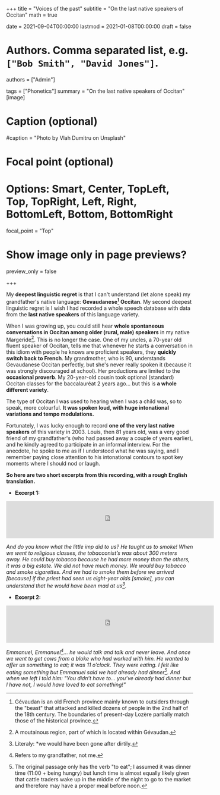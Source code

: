 +++
title = "Voices of the past"
subtitle = "On the last native speakers of Occitan"
math = true

date = 2021-09-04T00:00:00
lastmod = 2021-01-08T00:00:00
draft = false


# Authors. Comma separated list, e.g. `["Bob Smith", "David Jones"]`.
authors = ["Admin"]

tags = ["Phonetics"]
summary = "On the last native speakers of Occitan"
[image]
  # Caption (optional)
  #caption = "Photo by Vlah Dumitru on Unsplash"

  # Focal point (optional)
  # Options: Smart, Center, TopLeft, Top, TopRight, Left, Right, BottomLeft, Bottom, BottomRight
  focal_point = "Top"

  # Show image only in page previews?
  preview_only = false

+++

My __deepest linguistic regret__ is that I can't understand (let alone speak) my grandfather's native language: __Gevaudanese[^1] Occitan__. 
My second deepest linguistic regret is I wish I had recorded a whole speech database with data from the __last native speakers__ of this language variety. 

When I was growing up, you could still hear __whole spontaneous conversations in Occitan among older (rural, male) speakers__ in my native Margeride[^2]. This is no longer the case. 
One of my uncles, a 70-year old fluent speaker of Occitan, tells me that whenever he starts a conversation in this idiom with people he knows are proficient speakers, they __quickly switch back to French__. My grandmother, who is 90, understands Gevaudanese Occitan perfectly, but she's never really spoken it (because it was strongly discouraged at school). Her productions are limited to the __occasional proverb__. My 20-year-old cousin took optional (standard) Occitan classes for the baccalauréat 2 years ago... but this is __a whole different variety__. 

The type of Occitan I was used to hearing when I was a child was, so to speak, more colourful. __It was spoken loud, with huge intonational variations and tempo modulations.__ 

Fortunately, I was lucky enough to record __one of the very last native speakers__ of this variety in 2003. Louis, then 81 years old, was a very good friend of my grandfather's (who had passed away a couple of years earlier), and he kindly agreed to participate in an informal interview. For the anecdote, he spoke to me as if I understood what he was saying, and I remember paying close attention to his intonational contours to spot key moments where I should nod or laugh. 

__So here are two short excerpts from this recording, with a rough English translation.__

- __Excerpt 1:__

<iframe width="560" height="100" src="https://www.youtube.com/embed/sYui4eazrso" title="YouTube video player" frameborder="0" allow="accelerometer; autoplay; clipboard-write; encrypted-media; gyroscope; picture-in-picture" allowfullscreen></iframe>

*And do you know what the little imp did to us? He taught us to smoke! When we went to religious classes, the tobacconist’s was about 300 meters away. He could buy tobacco because he had more money than the others, it was a big estate. We did not have much money. We would buy tobacco and smoke cigarettes. And  we had to smoke them before we arrived [because] if the priest had seen us eight-year olds [smoke], you can understand that he would have been mad at us[^3].*

- __Excerpt 2:__

<iframe width="560" height="100" src="https://www.youtube.com/embed/R5vCPO7er3c" title="YouTube video player" frameborder="0" allow="accelerometer; autoplay; clipboard-write; encrypted-media; gyroscope; picture-in-picture" allowfullscreen></iframe>

*Emmanuel, Emmanuel[^4]... he would talk and talk and never leave. And once we went to get cows from a bloke who had worked with him. He wanted to offer us something to eat; it was 11 o’clock. They were eating. I felt like eating something but Emmanuel said we had already had dinner[^5]. And when we left I told him: "You didn’t have to... you’ve already had dinner but I have not, I would have loved to eat something!"*

[^1]: Gévaudan is an old French province mainly known to outsiders through the "beast" that attacked and killed dozens of people in the 2nd half of the 18th century. The boundaries of present-day Lozère partially match those of the historical province.
[^2]: A moutainous region, part of which is located within Gévaudan. 
[^3]: Literaly: *we would have been gone after dirtily. 
[^4]: Refers to my grandfather, not me.
[^5]: The original passage only has the verb "to eat"; I assumed it was dinner time (11:00 + being hungry) but lunch time is almost equally likely given that cattle traders wake up in the middle of the night to go to the market and therefore may have a proper meal before noon. 







